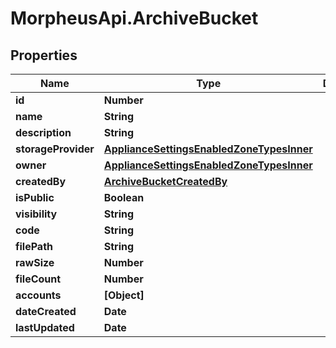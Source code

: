 # MorpheusApi.ArchiveBucket

## Properties

Name | Type | Description | Notes
------------ | ------------- | ------------- | -------------
**id** | **Number** |  | [optional] 
**name** | **String** |  | [optional] 
**description** | **String** |  | [optional] 
**storageProvider** | [**ApplianceSettingsEnabledZoneTypesInner**](ApplianceSettingsEnabledZoneTypesInner.md) |  | [optional] 
**owner** | [**ApplianceSettingsEnabledZoneTypesInner**](ApplianceSettingsEnabledZoneTypesInner.md) |  | [optional] 
**createdBy** | [**ArchiveBucketCreatedBy**](ArchiveBucketCreatedBy.md) |  | [optional] 
**isPublic** | **Boolean** |  | [optional] 
**visibility** | **String** |  | [optional] 
**code** | **String** |  | [optional] 
**filePath** | **String** |  | [optional] 
**rawSize** | **Number** |  | [optional] 
**fileCount** | **Number** |  | [optional] 
**accounts** | **[Object]** |  | [optional] 
**dateCreated** | **Date** |  | [optional] 
**lastUpdated** | **Date** |  | [optional] 


